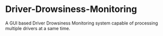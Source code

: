 # Driver-Drowsiness-Monitoring
A GUI based Driver Drowsiness Monitoring system capable of processing multiple drivers at a same time.
